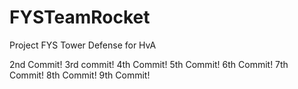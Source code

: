 # FYSTeamRocket
Project FYS Tower Defense for HvA

2nd Commit!
3rd commit!
4th Commit!
5th Commit!
6th Commit!
7th Commit!
8th Commit!
9th Commit!
